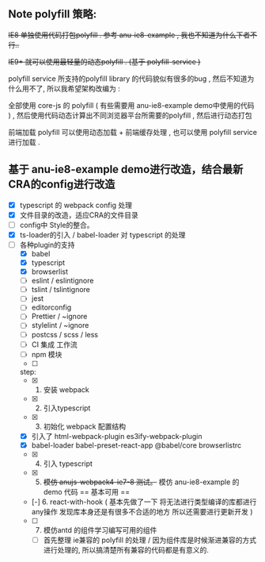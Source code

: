 ## Note polyfill 策略: 

~~IE8 单独使用代码打包polyfill . 参考 anu-ie8-example , 我也不知道为什么下者不行..~~ 

~~IE9+ 就可以使用最轻量的动态polyfill . (基于 polyfill-service )~~

polyfill service 所支持的polyfill library 的代码貌似有很多的bug , 然后不知道为什么用不了, 所以我希望架构改编为 :

全部使用 core-js 的 polyfill ( 有些需要用 anu-ie8-example demo中使用的代码 ) , 然后使用代码动态计算出不同浏览器平台所需要的polyfill , 然后进行动态打包 

前端加载 polyfill 可以使用动态加载 + 前端缓存处理 , 也可以使用 polyfill service 进行加载 . 

## 基于 anu-ie8-example demo进行改造，结合最新CRA的config进行改造
- [x] typescript 的 webpack config 处理
- [x] 文件目录的改造，适应CRA的文件目录
- [ ] config中 Style的整合。
- [x] ts-loader的引入 / babel-loader 对 typescript 的处理
- [ ] 各种plugin的支持
  - [x] babel
  - [x] typescript
  - [x] browserlist
  - [ ] eslint / eslintignore
  - [ ] tslint / tslintignore
  - [ ] jest
  - [ ] editorconfig
  - [ ] Prettier / ~ignore
  - [ ] stylelint / ~ignore 
  - [ ] postcss / scss / less 
  - [ ] CI 集成 工作流
  - [ ] npm 模块
  - [ ] 

  step:
  - [x] 1. 安装 webpack 
  - [x] 2. 引入typescript 
  - [x] 3. 初始化 webpack 配置结构
  - [x] 引入了 html-webpack-plugin es3ify-webpack-plugin 
  - [x] babel-loader babel-preset-react-app @babel/core browserlistrc
  - [x] 4. 引入 typescript 
  - [x] 5. ~~模仿 anujs-webpack4-ie7-8 测试。~~ 模仿 anu-ie8-example 的demo 代码
       == 基本可用 == 
  - [-] 6. react-with-hook ( 基本先做了一下 将无法进行类型编译的库都进行any操作 发现库本身还是有很多不合适的地方  所以还需要进行更新开发 )
  - [ ] 7. 模仿antd 的组件学习编写可用的组件
     - [ ] 首先整理 ie兼容的 polyfill 的处理 / 因为组件库是时候渐进兼容的方式进行处理的, 所以搞清楚所有兼容的代码都是有意义的.